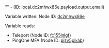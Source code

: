 "" - (ID: local.dc2mhwx86e.payload.output.email)

Variable written:
Node ID: [dc2mhwx86e](../nodes/dc2mhwx86e.md)

Variable reads:
* Teleport (Node ID: [fc155lnlgf](../nodes/fc155lnlgf.md))
* PingOne MFA (Node ID: [pjzv5pikab](../nodes/pjzv5pikab.md))
